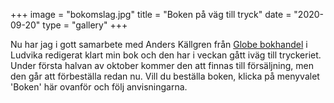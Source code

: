 +++
image = "bokomslag.jpg"
title = "Boken på väg till tryck"
date = "2020-09-20"
type = "gallery"
+++

Nu har jag i gott samarbete med Anders Källgren från [Globe bokhandel](https://www.globebokhandel.se/) i Ludvika redigerat klart min bok och den har i veckan gått iväg till tryckeriet. Under första halvan av oktober kommer den att finnas till försäljning, men den går att förbeställa redan nu. Vill du beställa boken, klicka på menyvalet 'Boken' här ovanför och följ anvisningarna.

